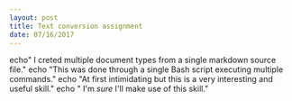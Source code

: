 ```yaml
---
layout: post
title: Text conversion assignment
date: 07/16/2017
---
```

echo" I creted multiple document types from a single markdown source file."
echo "This was done through a single Bash script executing multiple commands."
echo "At first intimidating but this is a very interesting and useful skill."
echo " I'm *sure* I'll make use of this skill."


